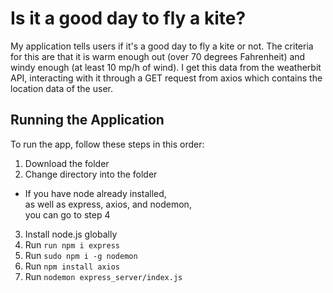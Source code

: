 
# Is it a good day to fly a kite?

My application tells users if it's a good day to fly a kite or not. The criteria for this are that it is warm enough out (over 70 degrees Fahrenheit) and windy enough (at least 10 mp/h of wind). I get this data from the weatherbit API, interacting with it through a GET request from axios which contains the location data of the user.


## Running the Application

To run the app, follow these steps in this order:

1. Download the folder
2. Change directory into the folder
- If you have node already installed,\
as well as express, axios, and nodemon, \
you can go to step 4
3. Install node.js globally
4. Run ``run npm i express``
5. Run ``sudo npm i -g nodemon``
6. Run ``npm install axios``
7. Run ``nodemon express_server/index.js``
